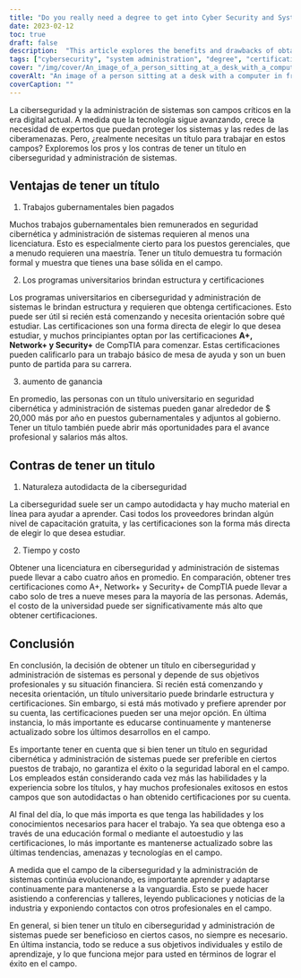 ```yaml
---
title: "Do you really need a degree to get into Cyber Security and System Administration?"
date: 2023-02-12
toc: true
draft: false
description:  "This article explores the benefits and drawbacks of obtaining a degree in the fields of cybersecurity and system administration, including job opportunities, certifications, time, and cost considerations."
tags: ["cybersecurity", "system administration", "degree", "certifications", "career advancement", "salary potential", "time and cost", "government jobs", "self-taught", "online training", "CompTIA certifications"]
cover: "/img/cover/An_image_of_a_person_sitting_at_a_desk_with_a_computer.png"
coverAlt: "An image of a person sitting at a desk with a computer in front of them, surrounded by books, online resources, and certification materials, symbolizing the different paths to gaining knowledge and expertise in cybersecurity and system administration. "
coverCaption: ""
---
```


 La ciberseguridad y la administración de sistemas son campos críticos en la era digital actual. A medida que la tecnología sigue avanzando, crece la necesidad de expertos que puedan proteger los sistemas y las redes de las ciberamenazas. Pero, ¿realmente necesitas un título para trabajar en estos campos? Exploremos los pros y los contras de tener un título en ciberseguridad y administración de sistemas.  ## Ventajas de tener un título  1. Trabajos gubernamentales bien pagados  Muchos trabajos gubernamentales bien remunerados en seguridad cibernética y administración de sistemas requieren al menos una licenciatura. Esto es especialmente cierto para los puestos gerenciales, que a menudo requieren una maestría. Tener un título demuestra tu formación formal y muestra que tienes una base sólida en el campo.  2. Los programas universitarios brindan estructura y certificaciones  Los programas universitarios en ciberseguridad y administración de sistemas le brindan estructura y requieren que obtenga certificaciones. Esto puede ser útil si recién está comenzando y necesita orientación sobre qué estudiar. Las certificaciones son una forma directa de elegir lo que desea estudiar, y muchos principiantes optan por las certificaciones **A+, Network+ y Security+** de CompTIA para comenzar. Estas certificaciones pueden calificarlo para un trabajo básico de mesa de ayuda y son un buen punto de partida para su carrera.  3. aumento de ganancia  En promedio, las personas con un título universitario en seguridad cibernética y administración de sistemas pueden ganar alrededor de $ 20,000 más por año en puestos gubernamentales y adjuntos al gobierno. Tener un título también puede abrir más oportunidades para el avance profesional y salarios más altos.  ## Contras de tener un titulo  1. Naturaleza autodidacta de la ciberseguridad  La ciberseguridad suele ser un campo autodidacta y hay mucho material en línea para ayudar a aprender. Casi todos los proveedores brindan algún nivel de capacitación gratuita, y las certificaciones son la forma más directa de elegir lo que desea estudiar.  2. Tiempo y costo  Obtener una licenciatura en ciberseguridad y administración de sistemas puede llevar a cabo cuatro años en promedio. En comparación, obtener tres certificaciones como A+, Network+ y Security+ de CompTIA puede llevar a cabo solo de tres a nueve meses para la mayoría de las personas. Además, el costo de la universidad puede ser significativamente más alto que obtener certificaciones.  ## Conclusión  En conclusión, la decisión de obtener un título en ciberseguridad y administración de sistemas es personal y depende de sus objetivos profesionales y su situación financiera. Si recién está comenzando y necesita orientación, un título universitario puede brindarle estructura y certificaciones. Sin embargo, si está más motivado y prefiere aprender por su cuenta, las certificaciones pueden ser una mejor opción. En última instancia, lo más importante es educarse continuamente y mantenerse actualizado sobre los últimos desarrollos en el campo.  Es importante tener en cuenta que si bien tener un título en seguridad cibernética y administración de sistemas puede ser preferible en ciertos puestos de trabajo, no garantiza el éxito o la seguridad laboral en el campo. Los empleados están considerando cada vez más las habilidades y la experiencia sobre los títulos, y hay muchos profesionales exitosos en estos campos que son autodidactas o han obtenido certificaciones por su cuenta.  Al final del día, lo que más importa es que tenga las habilidades y los conocimientos necesarios para hacer el trabajo. Ya sea que obtenga eso a través de una educación formal o mediante el autoestudio y las certificaciones, lo más importante es mantenerse actualizado sobre las últimas tendencias, amenazas y tecnologías en el campo.  A medida que el campo de la ciberseguridad y la administración de sistemas continúa evolucionando, es importante aprender y adaptarse continuamente para mantenerse a la vanguardia. Esto se puede hacer asistiendo a conferencias y talleres, leyendo publicaciones y noticias de la industria y exponiendo contactos con otros profesionales en el campo.  En general, si bien tener un título en ciberseguridad y administración de sistemas puede ser beneficioso en ciertos casos, no siempre es necesario. En última instancia, todo se reduce a sus objetivos individuales y estilo de aprendizaje, y lo que funciona mejor para usted en términos de lograr el éxito en el campo. 